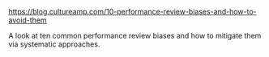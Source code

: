 https://blog.cultureamp.com/10-performance-review-biases-and-how-to-avoid-them

A look at ten common performance review biases and how to mitigate them via systematic approaches.
